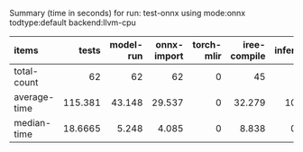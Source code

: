 Summary (time in seconds) for run: test-onnx using mode:onnx todtype:default backend:llvm-cpu

| items        |    tests |   model-run |   onnx-import |   torch-mlir |   iree-compile |   inference |
|:-------------|---------:|------------:|--------------:|-------------:|---------------:|------------:|
| total-count  |  62      |      62     |        62     |            0 |         45     |      19     |
| average-time | 115.381  |      43.148 |        29.537 |            0 |         32.279 |      10.418 |
| median-time  |  18.6665 |       5.248 |         4.085 |            0 |          8.838 |       0.495 |
